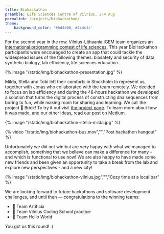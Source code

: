 ```yaml
---
title: Biohackathon
preamble: Life Sciences Centre of Vilnius, 2-4 Aug
permalink: /projects/biohackathon/
theme:
    background_color: '#bd4e00, #4c4c4c'
---
```


For the second year in the row, Vilnius-Lithuania iGEM team organizes an [international programming contest of life sciences](https://www.facebook.com/events/403870607004932/). This year BioHackathon participants were encouraged to create an app that could tackle the widespread issues of the following themes: biosafety and security of data, synthetic biology, lab efficiency, life sciences education.

{% image "/static/img/biohackathon-presentation.jpg" %}

Milda, Stella and Tobi left their comforts in Stockholm to represent us, together with Jonas who collaborated with the team remotely. We decided to focus on lab efficiency and during the 48-hours hackathon we developed a solution that turns the digital process of constructing dna sequences from boring to fun, while making room for sharing and learning. We call the project 🧱 Brick! To try it out visit [the project page](https://brick.bio/). To learn more about how it was made, and our other ideas, [read our post on Medium](https://medium.com/@jonasjohansson/biohackath-1a8762f93f3a).

{% image "/static/img/biohackathon-stella-milda.jpg" %}

{% video "/static/img/biohackathon-bus.mov","","Post hackathon hangout" %}

Unfortunately we did not win but are very happy with what we managed to accomplish, something that we believe can make a difference for many - and which is functional to use now! We are also happy to have made some new friends and been given an opportunity to take a break from the lab and explore new perspectives - and a new city!

{% image "/static/img/biohackathon-vilnius.jpg","","Cozy time at a local bar" %}

We are looking forward to future hackathons and software development challenges, and until then — congratulations to the winning teams:

-   🥇 Team Artificia
-   🥈 Team Vilnius Coding School practice
-   🥉 Team Hello World

You got us this round! :)

